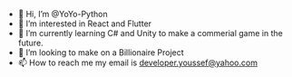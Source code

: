 - 👋 Hi, I’m @YoYo-Python
- 👀 I’m interested in React and Flutter
- 🌱 I’m currently learning C# and Unity to make a commerial game in the future.
- 💞️ I’m looking to make on a Billionaire Project
- 📫 How to reach me my email is developer.youssef@yahoo.com

<!---
YoYo-Python/YoYo-Python is a ✨ special ✨ repository because its `README.md` (this file) appears on your GitHub profile.
You can click the Preview link to take a look at your changes.
--->
